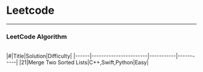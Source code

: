 # Leetcode
----
### LeetCode Algorithm
</br>
|#|Title|Solution|Difficulty|
|------|-----------------------|-----------|-----------|
|21|Merge Two Sorted Lists|C++,Swift,Python|Easy|
